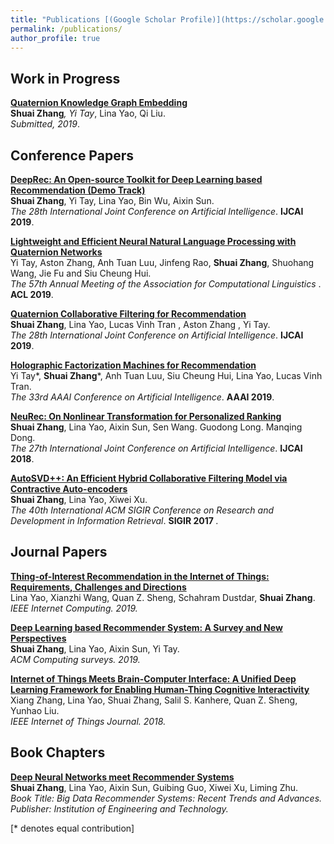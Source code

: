 ```yaml
---
title: "Publications [(Google Scholar Profile)](https://scholar.google.com.au/citations?user=PPjdxlcAAAAJ&hl=en)"
permalink: /publications/
author_profile: true
---
```


## Work in Progress
<b>[ Quaternion Knowledge Graph Embedding](https://arxiv.org/abs/1905.10536)</b> <br>
<b>Shuai Zhang</b>*, Yi Tay*, Lina Yao, Qi Liu. <br>
<i>Submitted, 2019</i>. 

## Conference Papers

<b>[DeepRec: An Open-source Toolkit for Deep Learning based Recommendation (Demo Track)](https://arxiv.org/abs/1905.10536)</b> <br>
<b>Shuai Zhang</b>, Yi Tay, Lina Yao, Bin Wu, Aixin Sun. <br>
<i>The 28th International Joint Conference on Artificial Intelligence</i>. <b>IJCAI 2019</b>.


<b>[Lightweight and Efficient Neural Natural Language Processing with Quaternion Networks](https://arxiv.org/abs/1906.04393)</b> <br>
Yi Tay, Aston Zhang, Anh Tuan Luu, Jinfeng Rao, <b>Shuai Zhang</b>, Shuohang Wang, Jie Fu and Siu Cheung Hui.<br>
<i>The 57th Annual Meeting of the Association for Computational Linguistics </i>. <b>ACL 2019</b>.

<b>[Quaternion Collaborative Filtering for Recommendation](https://arxiv.org/abs/1906.02594)</b> <br>
<b>Shuai Zhang</b>, Lina Yao, Lucas Vinh Tran , Aston Zhang , Yi Tay.<br>
<i>The 28th International Joint Conference on Artificial Intelligence</i>. <b>IJCAI 2019</b>.

<b>[Holographic Factorization Machines for Recommendation](https://www.researchgate.net/publication/330101551_Holographic_Factorization_Machines_for_Recommendation)</b> <br> 
Yi Tay*, <b>Shuai Zhang</b>*, Anh Tuan Luu, Siu Cheung Hui, Lina Yao, Lucas Vinh Tran.<br>
<i>The 33rd AAAI Conference on Artificial Intelligence</i>. <b>AAAI 2019</b>.

<b>[NeuRec: On Nonlinear Transformation for Personalized Ranking](https://www.ijcai.org/proceedings/2018/0510.pdf)</b> <br>
<b>Shuai Zhang</b>, Lina Yao, Aixin Sun, Sen Wang. Guodong Long. Manqing Dong.<br>
<i>The 27th International Joint Conference on Artificial Intelligence</i>. <b>IJCAI 2018</b>.

<b>[AutoSVD++: An Efficient Hybrid Collaborative Filtering Model via Contractive Auto-encoders](http://shuaizhang.tech/publications/autosvdplusplus)</b> <br> 
<b>Shuai Zhang</b>, Lina Yao, Xiwei Xu.<br>
<i> The 40th International ACM SIGIR Conference on Research and Development in Information Retrieval</i>. <b>SIGIR 2017 </b>.




## Journal Papers

<b>[Thing-of-Interest Recommendation in the Internet of Things: Requirements, Challenges and Directions](https://ieeexplore.ieee.org/document/8766954?source=authoralert)</b><br>
 Lina Yao, Xianzhi Wang, Quan Z. Sheng, Schahram Dustdar, <b>Shuai Zhang</b>. <br>
 <i>IEEE Internet Computing. 2019.</i>

<b>[Deep Learning based Recommender System: A Survey and New Perspectives](https://arxiv.org/abs/1707.07435v7)</b><br>
<b>Shuai Zhang</b>, Lina Yao, Aixin Sun, Yi Tay.<br>
<i>ACM Computing surveys. 2019.</i>


<b>[Internet of Things Meets Brain-Computer Interface: A Unified Deep Learning Framework for Enabling Human-Thing
Cognitive Interactivity]()</b><br>
Xiang Zhang, Lina Yao, Shuai Zhang, Salil S. Kanhere, Quan Z. Sheng, Yunhao Liu. <br>
<i>IEEE Internet of Things Journal. 2018.</i>

## Book Chapters
<b>[Deep Neural Networks meet Recommender Systems](https://digital-library.theiet.org/content/books/10.1049/pbpc035g_ch2)</b><br>
<b>Shuai Zhang</b>, Lina Yao, Aixin Sun, Guibing Guo, Xiwei Xu, Liming Zhu. <br>
<i>Book Title: Big Data Recommender Systems: Recent Trends and Advances. </i> <br>
<i> Publisher: Institution of Engineering and Technology. </i>


[\* denotes equal contribution]
